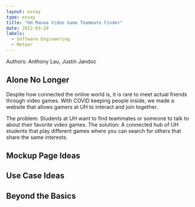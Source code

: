 ```yaml
---
layout: essay
type: essay
title: "UH Manoa Video Game Teammate Finder"
date: 2022-03-29
labels:
  - Software Engineering
  - Meteor
---
```

Authors: Anthony Lau, Justin Jandoc

## Alone No Longer

Despite how connected the online world is, it is rare to meet actual friends through video games. With COVID keeping people inside, we made a website that allows gamers at UH to interact and join together. 

The problem: Students at UH want to find teammates or someone to talk to about their favorite video games.
The solution: A connected hub of UH students that play different games where you can search for others that share the same interests.

## Mockup Page Ideas

## Use Case Ideas

## Beyond the Basics
